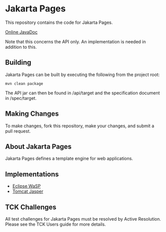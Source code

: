 # Jakarta Pages

This repository contains the code for Jakarta Pages.

[Online JavaDoc](https://javadoc.io/doc/jakarta.servlet.jsp/jakarta.servlet.jsp-api/)

Note that this concerns the API only. An implementation is needed in addition to this.


Building
--------

Jakarta Pages can be built by executing the following from the project root:

``mvn clean package``

The API jar can then be found in /api/target and the specification document in /spec/target.

Making Changes
--------------

To make changes, fork this repository, make your changes, and submit a pull request.

About Jakarta Pages
-------------

Jakarta Pages defines a template engine for web applications.

Implementations
-------------

* [Eclipse WaSP](https://github.com/eclipse-ee4j/wasp)
* [Tomcat Jasper](https://tomcat.apache.org/tomcat-10.0-doc/jasper-howto.html)

## TCK Challenges

All test challenges for Jakarta Pages must be resolved by Active Resolution.
Please see the TCK Users guide for more details.

